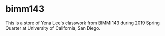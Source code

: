 # bimm143
This is a store of Yena Lee's classwork from BIMM 143 during 2019 Spring Quarter at University of California, San Diego.  

